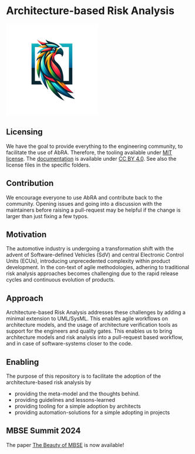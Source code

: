 # Architecture-based Risk Analysis

<img src="images/KeyVisual.jpg" width="250" />

## Licensing
We have the goal to provide everything to the engineering community, to facilitate the use of AbRA.
Therefore, the tooling available under [MIT license](LICENSE).
The [documentation](docs) is available under [CC BY 4.0](docs/LICENSE).
See also the license files in the specific folders.

## Contribution
We encourage everyone to use AbRA and contribute back to the community.
Opening issues and going into a discussion with the maintainers before raising a pull-request may be helpful if the change is larger than just fixing a few typos.

## Motivation
The automotive industry is undergoing a transformation shift with the advent of Software-defined Vehicles (SdV) and central Electronic Control Units (ECUs), introducing unprecedented complexity within product development. In the con-text of agile methodologies, adhering to traditional risk analysis approaches becomes challenging due to the rapid release cycles and continuous evolution of products.

## Approach
Architecture-based Risk Analysis addresses these challenges by adding a minimal extension to UML/SysML. This enables agile workflows on architecture models, and the usage of architecture verification tools as support for the engineers and quality gates.
This enables us to bring architecture models and risk analysis into a pull-request based workflow, and in case of software-systems closer to the code.

## Enabling
The purpose of this repository is to facilitate the adoption of the architecture-based risk analysis by

- providing the meta-model and the thoughts behind.
- providing guidelines and lessons-learned
- providing tooling for a simple adoption by architects
- providing automation-solutions for a simple adopting in projects

## MBSE Summit 2024
The paper [The Beauty of MBSE](docs/The_Beauty_of_MBSE.pdf) is now available!
